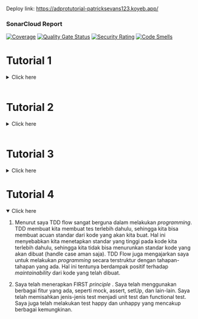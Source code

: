 Deploy link:
https://adprotutorial-patricksevans123.koyeb.app/
### SonarCloud Report
[![Coverage](https://sonarcloud.io/api/project_badges/measure?project=hilaldfzn_tutorial-1&metric=coverage)](https://sonarcloud.io/summary/new_code?id=patrickSevans123_tutorial-1)
[![Quality Gate Status](https://sonarcloud.io/api/project_badges/measure?project=patrickSevans123_tutorial-1&metric=alert_status)](https://sonarcloud.io/summary/new_code?id=patrickSevans123_tutorial-1)
[![Security Rating](https://sonarcloud.io/api/project_badges/measure?project=patrickSevans123_tutorial-1&metric=security_rating)](https://sonarcloud.io/summary/new_code?id=patrickSevans123_tutorial-1)
[![Code Smells](https://sonarcloud.io/api/project_badges/measure?project=patrickSevans123_tutorial-1&metric=code_smells)](https://sonarcloud.io/summary/new_code?id=hilaldfzn_tutorial-1)

# Tutorial 1
<details close>
<summary>Click here</summary>

## Reflection 1
Saya telah mencoba untuk melakukan beberapa prinsip clean code, seperti meaningful names dengan menamakan fungsi, file, dan variabel yang merepresentasikan kegunaannya. Saya juga telah menggunakan functions yang dapat mempersingkat kode dan meningkatkan readability. Kedua prinsip clean code ini sangat membantu saya dalam melakukan pemrograman karena saya dapat dengan mudah me-recall kembali apa yang dilakukan oleh kode yang saya tulis. Selain itu, saya sudah mencoba menulis beberapa comments. Akan tetapi, comments yang saya tulis belum cukup merepresentasikan detail dari pekerjaan saya. Saya juga belum menerapkan error-handling, sehingga error-error yang terjadi masih memunculkan tampilan error basic pada website. Kesalahan yang saya lakukan adalah membiarkan error masih terus terjadi dan belum melakukan validasi pada input. Hal ini mengakibatkan input-input yang tidak valid seperti angka negatif pada kuantitas dapat terinput. Ke depannya, saya akan belajar cara melakukan validasi input dan error-handling.
</br>

## Reflection 2
Saya merasa senang setelah mencoba membuat unit-test dan functional-test karena ini merupakan kali pertama saya membuat fungsi untuk testing. Menurut saya, kuantitas dari unit test tidak menjadi hal yang utama. Hal terpenting yang wajib diperhatikan pada error-handling adalah cakupan test case. Semakin banyak test case yang dapat dihandle, semakin baik pula unit-test tersebut. Menurut saya, 100% code coverage tidak menjamin suatu kode tidak memiliki error karena bisa saja ada test case yang tidak tercakup pada kode tersebut. Apabila saya harus membuat functional test untuk memverifikasi jumlah produk, saya tidak akan membuat class baru dan membuatnya di `CreateProductFunctionalTest.java` saja untuk mengurangi redundansi. Saya merasa test-test yang telah saya buat sudah cukup baik, tetapi dapat di-improve dengan meningkatkan cakupan test case yang dapat di-handle.
</details>
</br>

# Tutorial 2
<details close>
<summary>Click here</summary>

Selama mengerjakan *exercise*, saya menggunakan dua *code analyzer*, yaitu PMD dan Sonarcloud. Pertama, saya memperbaiki *code issues* yang ditemukan oleh PMD. Saya memperbaiki kode *import* yang tidak diperlukan. Kemudian, saya memperbaiki modifier public yang ada di berkas ProductService.java. Setelah itu, saya mencoba menggunakan SonarCloud Code Analyzer. SonarCloud tidak menemukan adanya *issue* pada kode saya. Setelah saya memperbaiki *issues*, saya rasa kode saya sudah cukup baik.

Saya merasa bahwa kode yang saya buat telah memenuhi persyaratan CI/CD karena saya telah melakukan beberapa hal. Pertama, saya sudah membuat `ci.yml` untuk melakukan *testing* setiap melakukan *push/pull* pada setiap *branch*. Saya juga telah membuat `pmd.yml` dan `sonarcloud.yml` untuk menguji kualitas kode. Selain itu, saya juga menggunakan `scorecard.yml` untuk menguji keamanan kode. Koyeb, PaaS yang saya gunakan, menyediakan beberapa CI/CD yang mengotomasi *deployment* setiap terdapat *push*.
</details>
</br>

# Tutorial 3
<details close>
<summary>Click here</summary>

Saya telah menggunakan prinsip-prinsip SOLID pada projek ini, yaitu:
- Single Responsibility Principle (SRP)</br>
Saya telah mengimplementasikan SRP dengan menerapkan konsep satu berkas satu tanggung jawab yang berarti tidak boleh ada suatu file yang memiliki dua tanggung jawab sekaligus. Hal ini saya terapkan dengan memisahkan ProductController dengan CarController pada berkas yang berbeda, sehingga setiap berkas memiliki tanggung jawabnya masing-masing.

- OCP (Open-Closed Principle)</br>
Saya membuat ProductService dan CarService *interface* untuk menerapkan konsep OCP. Adanya kedua interface tersebut memberikan kemampuan untuk melakukan suatu penambahan dari *interface* tanpa perlu mengubah konsep *method* yang ada pada *interface*.

- Liskov Substitution Principle (LSP)</br>
LSP merupakan suatu konsep dimana objek dari *superclass* dapat digantikan oleh objek dari *subclass* tanpa mengubah kebenaran dari kode. Objek CarServiceImpl dapat digunakan sebagai pengganti dari objek CarService yang merupakan *super class* dari CarServiceImpl.

- ISP (Interface Segregation Principle)</br>
Saya mengimplementasikan ISP dengan memisahkan CarService dan ProductService karena keduanya memiliki perbedaan perilaku. Hal ini juga dilakukan agar *interface* yang ada menjadi lebih kecil dan spesifik.

- DIP (Dependency Inversion Principle)</br>
DIP adalah konsep abstraksi dari suatu prosedur harus diutamakan dan abstraksi harus menjadi dasar dari konsep-konsep detail. Saya menerapkan konsep ini dengan menggunakan objek dari kelas CarService dibanding dengan objek dari kelas CarServiceImpl untuk meningkatkan fleksibilitas.

Keuntungan menerapkan prinsip SOLID:</br>
- Kode lebih mudah dibaca dan dipahami.
- Mudah melakukan perubahan karena kode lebih terstruktur.
- Kemudahan dalam pembuatan *test* karena *method-method* yang ada tidak terlalu panjang.
- Mudah melakukan *tracing error* karena kode yang ada terstruktur.

Kerugian menerapkan prinsip SOLID:</br>
- Kode sulit dibaca dan dipahami.
- Sulit melakukan perubahan karena kode yang tidak terstruktur.
- Kesulitan dalam membuat *test* karena *method-method* yang ada terlalu panjang dan sulit dimengerti.
- Mudah melakukan *tracing error* karena kode yang ada tidak terkonsep dengan baik.
</details>

# Tutorial 4
<details open>
<summary>Click here</summary>

1. Menurut saya TDD flow sangat berguna dalam melakukan *programming*. TDD membuat kita membuat tes terlebih dahulu, sehingga kita bisa membuat acuan standar dari kode yang akan kita buat. Hal ini menyebabkan kita menetapkan standar yang tinggi pada kode kita terlebih dahulu, sehingga kita tidak bisa menurunkan standar kode yang akan dibuat (handle case aman saja). TDD Flow juga mengajarkan saya untuk melakukan *programming* secara terstruktur dengan tahapan-tahapan yang ada. Hal ini tentunya berdampak positif terhadap *maintainability* dari kode yang telah dibuat. 

2. Saya telah menerapkan FIRST *principle* . Saya telah menggunakan berbagai fitur yang ada, seperti mock, assert, setUp, dan lain-lain. Saya telah memisahkan jenis-jenis test menjadi unit test dan functional test. Saya juga telah melakukan test happy dan unhappy yang mencakup berbagai kemungkinan.

</details>
